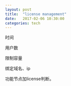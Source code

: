 ```yaml
---
layout: post
title:  "license management"
date:   2017-02-06 10:30:00
categories: tech
---
```


时间

用户数

限制容量

绑定域名、ip


功能节点加license判断。
